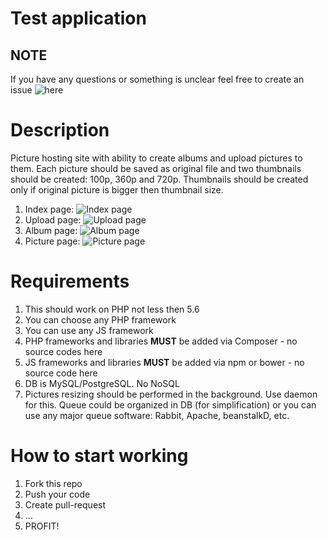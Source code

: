 # Test application

## NOTE

If you have any questions or something is unclear feel free to create an issue ![here](https://github.com/runashop/test-project/issues)

# Description

Picture hosting site with ability to create albums and upload pictures to them. Each picture should be saved as original file and two thumbnails should be created: 100p, 360p and 720p. Thumbnails should be created only if original picture is bigger then thumbnail size.

1. Index page: ![Index page](http://joxi.net/Vrw8OR9sO3z8Ym.jpg)
1. Upload page: ![Upload page](http://joxi.net/DmBLpw0SwYQj3A.jpg)
1. Album page: ![Album page](http://joxi.net/DmBLpw0SwYQ83A.jpg)
1. Picture page: ![Picture page](http://joxi.net/a2XZpLGs1WdMKr.jpg)

# Requirements

1. This should work on PHP not less then 5.6
1. You can choose any PHP framework
1. You can use any JS framework
1. PHP frameworks and libraries **MUST** be added via Composer - no source codes here
1. JS frameworks and libraries **MUST** be added via npm or bower - no source code here
1. DB is MySQL/PostgreSQL. No NoSQL
1. Pictures resizing should be performed in the background. Use daemon for this. Queue could be organized in DB (for simplification) or you can use any major queue software: Rabbit, Apache, beanstalkD, etc.

# How to start working

1. Fork this repo
1. Push your code
1. Create pull-request
1. ...
1. PROFIT!
